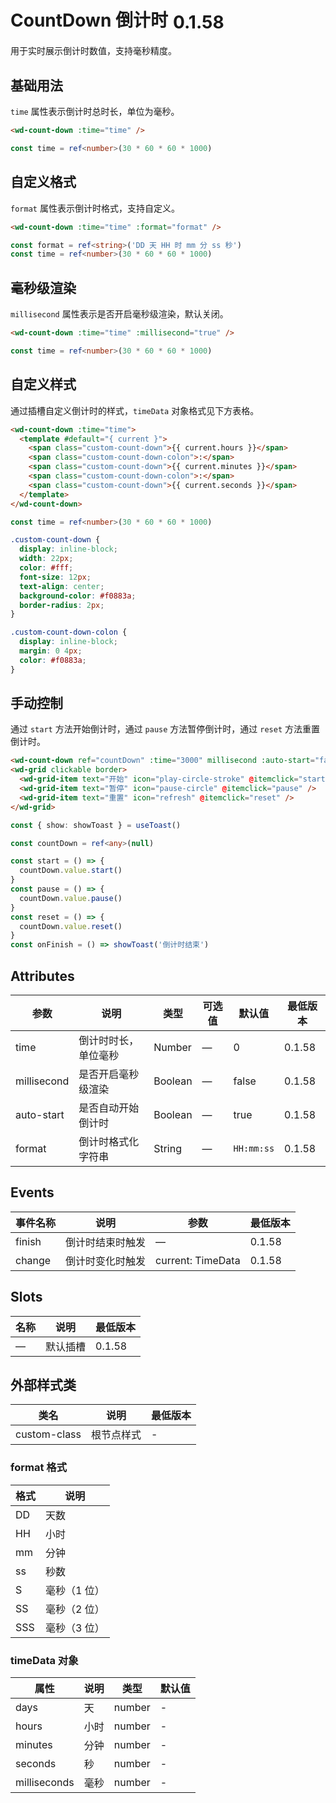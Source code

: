 <frame/>

# CountDown 倒计时<el-tag text style="vertical-align: middle;margin-left:8px;" effect="plain">0.1.58</el-tag>

用于实时展示倒计时数值，支持毫秒精度。

## 基础用法

`time` 属性表示倒计时总时长，单位为毫秒。

```html
<wd-count-down :time="time" />
```

```ts
const time = ref<number>(30 * 60 * 60 * 1000)
```

## 自定义格式

`format` 属性表示倒计时格式，支持自定义。

```html
<wd-count-down :time="time" :format="format" />
```

```ts
const format = ref<string>('DD 天 HH 时 mm 分 ss 秒')
const time = ref<number>(30 * 60 * 60 * 1000)
```

## 毫秒级渲染

`millisecond` 属性表示是否开启毫秒级渲染，默认关闭。

```html
<wd-count-down :time="time" :millisecond="true" />
```

```ts
const time = ref<number>(30 * 60 * 60 * 1000)
```

## 自定义样式

通过插槽自定义倒计时的样式，`timeData` 对象格式见下方表格。

```html
<wd-count-down :time="time">
  <template #default="{ current }">
    <span class="custom-count-down">{{ current.hours }}</span>
    <span class="custom-count-down-colon">:</span>
    <span class="custom-count-down">{{ current.minutes }}</span>
    <span class="custom-count-down-colon">:</span>
    <span class="custom-count-down">{{ current.seconds }}</span>
  </template>
</wd-count-down>
```

```ts
const time = ref<number>(30 * 60 * 60 * 1000)
```

```css
.custom-count-down {
  display: inline-block;
  width: 22px;
  color: #fff;
  font-size: 12px;
  text-align: center;
  background-color: #f0883a;
  border-radius: 2px;
}

.custom-count-down-colon {
  display: inline-block;
  margin: 0 4px;
  color: #f0883a;
}
```

## 手动控制

通过 `start` 方法开始倒计时，通过 `pause` 方法暂停倒计时，通过 `reset` 方法重置倒计时。

```html
<wd-count-down ref="countDown" :time="3000" millisecond :auto-start="false" format="ss:SSS" @finish="onFinish"></wd-count-down>
<wd-grid clickable border>
  <wd-grid-item text="开始" icon="play-circle-stroke" @itemclick="start" />
  <wd-grid-item text="暂停" icon="pause-circle" @itemclick="pause" />
  <wd-grid-item text="重置" icon="refresh" @itemclick="reset" />
</wd-grid>
```

```ts
const { show: showToast } = useToast()

const countDown = ref<any>(null)

const start = () => {
  countDown.value.start()
}
const pause = () => {
  countDown.value.pause()
}
const reset = () => {
  countDown.value.reset()
}
const onFinish = () => showToast('倒计时结束')
```

## Attributes

| 参数        | 说明                 | 类型    | 可选值 | 默认值     | 最低版本 |
| ----------- | -------------------- | ------- | ------ | ---------- | -------- |
| time        | 倒计时时长，单位毫秒 | Number  | —      | 0          | 0.1.58   |
| millisecond | 是否开启毫秒级渲染   | Boolean | —      | false      | 0.1.58   |
| auto-start  | 是否自动开始倒计时   | Boolean | —      | true       | 0.1.58   |
| format      | 倒计时格式化字符串   | String  | —      | `HH:mm:ss` | 0.1.58   |

## Events

| 事件名称 | 说明             | 参数                  | 最低版本 |
| -------- | ---------------- | --------------------- | -------- |
| finish   | 倒计时结束时触发 | —                     | 0.1.58   |
| change   | 倒计时变化时触发 | current: TimeData | 0.1.58   |

## Slots

| 名称 | 说明     | 最低版本 |
| ---- | -------- | -------- |
| —    | 默认插槽 | 0.1.58   |

## 外部样式类

| 类名         | 说明       | 最低版本 |
| ------------ | ---------- | -------- |
| custom-class | 根节点样式 | -        |

### format 格式

| 格式 | 说明         |
| ---- | ------------ |
| DD   | 天数         |
| HH   | 小时         |
| mm   | 分钟         |
| ss   | 秒数         |
| S    | 毫秒（1 位） |
| SS   | 毫秒（2 位） |
| SSS  | 毫秒（3 位） |

### timeData 对象

| 属性         | 说明 | 类型   | 默认值 |
| ------------ | ---- | ------ | ------ |
| days         | 天   | number | -      |
| hours        | 小时 | number | -      |
| minutes      | 分钟 | number | -      |
| seconds      | 秒   | number | -      |
| milliseconds | 毫秒 | number | -      |
